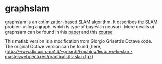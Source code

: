 graphslam
=========

graphslam is an optimization-based SLAM algorithm.
It describes the SLAM problem using a graph, which is type of bayesian network.
More details of graphslam can be found in this [paper](http://citeseerx.ist.psu.edu/viewdoc/download?doi=10.1.1.232.7301&rep=rep1&type=pdf)
and this [course](http://www.dis.uniroma1.it/~grisetti/teaching/lectures-ls-slam-master/web/).

This matlab version is a modification from Giorgio Grisetti's Octave code.
The original Octave version can be found [here]
(http://www.dis.uniroma1.it/~grisetti/teaching/lectures-ls-slam-master/web/lectures/practicals/ls-slam.tgz)

